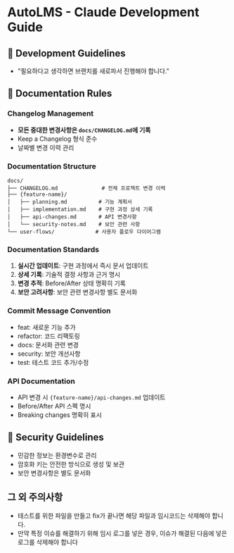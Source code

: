 # AutoLMS - Claude Development Guide

## 🔧 Development Guidelines

- "필요하다고 생각하면 브랜치를 새로파서 진행해야 합니다."

## 📝 Documentation Rules

### Changelog Management
- **모든 중대한 변경사항은 `docs/CHANGELOG.md`에 기록**
- Keep a Changelog 형식 준수
- 날짜별 변경 이력 관리

### Documentation Structure
```
docs/
├── CHANGELOG.md              # 전체 프로젝트 변경 이력
├── {feature-name}/
│   ├── planning.md          # 기능 계획서
│   ├── implementation.md    # 구현 과정 상세 기록
│   ├── api-changes.md       # API 변경사항
│   └── security-notes.md    # 보안 관련 사항
└── user-flows/             # 사용자 플로우 다이어그램
```

### Documentation Standards
1. **실시간 업데이트**: 구현 과정에서 즉시 문서 업데이트
2. **상세 기록**: 기술적 결정 사항과 근거 명시
3. **변경 추적**: Before/After 상태 명확히 기록
4. **보안 고려사항**: 보안 관련 변경사항 별도 문서화

### Commit Message Convention
- feat: 새로운 기능 추가
- refactor: 코드 리팩토링
- docs: 문서화 관련 변경
- security: 보안 개선사항
- test: 테스트 코드 추가/수정

### API Documentation
- API 변경 시 `{feature-name}/api-changes.md` 업데이트
- Before/After API 스펙 명시
- Breaking changes 명확히 표시

## 🔐 Security Guidelines
- 민감한 정보는 환경변수로 관리
- 암호화 키는 안전한 방식으로 생성 및 보관
- 보안 변경사항은 별도 문서화

## 그 외 주의사항
- 테스트를 위한 파일을 만들고 fix가 끝나면 해당 파일과 임시코드는 삭제해야 합니다.
- 만약 특정 이슈를 해결하기 위해 임시 로그를 넣은 경우, 이슈가 해결된 다음에 넣은 로그를 삭제해야 합니다
